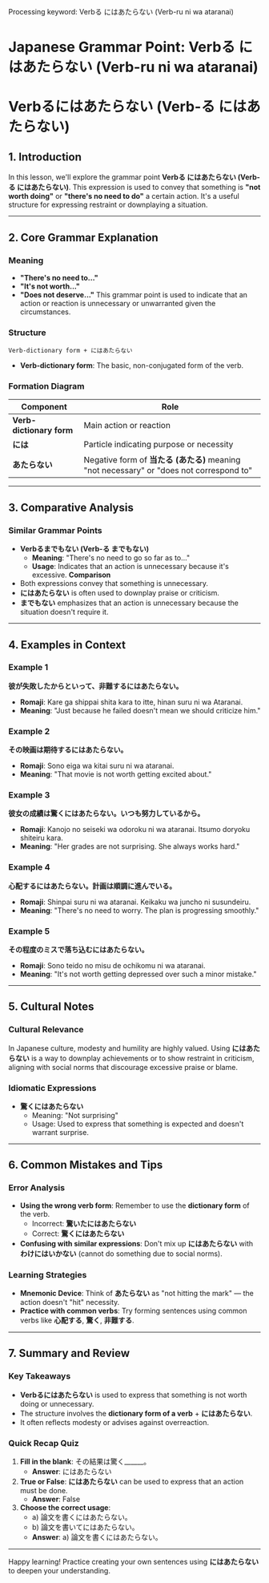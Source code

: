 Processing keyword: Verbる にはあたらない (Verb-ru ni wa ataranai)
# Japanese Grammar Point: Verbる にはあたらない (Verb-ru ni wa ataranai)
# Verbるにはあたらない (Verb-る にはあたらない)
## 1. Introduction
In this lesson, we'll explore the grammar point **Verbる にはあたらない (Verb-る にはあたらない)**. This expression is used to convey that something is **"not worth doing"** or **"there's no need to do"** a certain action. It's a useful structure for expressing restraint or downplaying a situation.

---
## 2. Core Grammar Explanation
### Meaning
- **"There's no need to..."**
- **"It's not worth..."**
- **"Does not deserve..."**
This grammar point is used to indicate that an action or reaction is unnecessary or unwarranted given the circumstances.
### Structure
```
Verb-dictionary form + にはあたらない
```
- **Verb-dictionary form**: The basic, non-conjugated form of the verb.
### Formation Diagram
| Component             | Role                             |
|-----------------------|----------------------------------|
| **Verb-dictionary form** | Main action or reaction         |
| **には**                | Particle indicating purpose or necessity |
| **あたらない**         | Negative form of **当たる (あたる)** meaning "not necessary" or "does not correspond to" |
---
## 3. Comparative Analysis
### Similar Grammar Points
- **Verbるまでもない (Verb-る までもない)**
  - **Meaning**: "There's no need to go so far as to..."
  - **Usage**: Indicates that an action is unnecessary because it's excessive.
**Comparison**
- Both expressions convey that something is unnecessary.
- **にはあたらない** is often used to downplay praise or criticism.
- **までもない** emphasizes that an action is unnecessary because the situation doesn't require it.
---
## 4. Examples in Context
### Example 1
**彼が失敗したからといって、非難するにはあたらない。**
- **Romaji**: Kare ga shippai shita kara to itte, hinan suru ni wa Ataranai.
- **Meaning**: "Just because he failed doesn't mean we should criticize him."
### Example 2
**その映画は期待するにはあたらない。**
- **Romaji**: Sono eiga wa kitai suru ni wa ataranai.
- **Meaning**: "That movie is not worth getting excited about."
### Example 3
**彼女の成績は驚くにはあたらない。いつも努力しているから。**
- **Romaji**: Kanojo no seiseki wa odoroku ni wa ataranai. Itsumo doryoku shiteiru kara.
- **Meaning**: "Her grades are not surprising. She always works hard."
### Example 4
**心配するにはあたらない。計画は順調に進んでいる。**
- **Romaji**: Shinpai suru ni wa ataranai. Keikaku wa juncho ni susundeiru.
- **Meaning**: "There's no need to worry. The plan is progressing smoothly."
### Example 5
**その程度のミスで落ち込むにはあたらない。**
- **Romaji**: Sono teido no misu de ochikomu ni wa ataranai.
- **Meaning**: "It's not worth getting depressed over such a minor mistake."
---
## 5. Cultural Notes
### Cultural Relevance
In Japanese culture, modesty and humility are highly valued. Using **にはあたらない** is a way to downplay achievements or to show restraint in criticism, aligning with social norms that discourage excessive praise or blame.
### Idiomatic Expressions
- **驚くにはあたらない**
  - Meaning: "Not surprising"
  - Usage: Used to express that something is expected and doesn't warrant surprise.
---
## 6. Common Mistakes and Tips
### Error Analysis
- **Using the wrong verb form**: Remember to use the **dictionary form** of the verb.
  - Incorrect: **驚いたにはあたらない**
  - Correct: **驚くにはあたらない**
- **Confusing with similar expressions**: Don't mix up **にはあたらない** with **わけにはいかない** (cannot do something due to social norms).
### Learning Strategies
- **Mnemonic Device**: Think of **あたらない** as "not hitting the mark" — the action doesn't "hit" necessity.
- **Practice with common verbs**: Try forming sentences using common verbs like **心配する**, **驚く**, **非難する**.
---
## 7. Summary and Review
### Key Takeaways
- **Verbるにはあたらない** is used to express that something is not worth doing or unnecessary.
- The structure involves the **dictionary form of a verb** + **にはあたらない**.
- It often reflects modesty or advises against overreaction.
### Quick Recap Quiz
1. **Fill in the blank**: その結果は驚く______。
   - **Answer**: にはあたらない
2. **True or False**: **にはあたらない** can be used to express that an action must be done.
   - **Answer**: False
3. **Choose the correct usage**:
   - a) 論文を書くにはあたらない。
   - b) 論文を書いてにはあたらない。
   - **Answer**: a) 論文を書くにはあたらない。
---
Happy learning! Practice creating your own sentences using **にはあたらない** to deepen your understanding.
